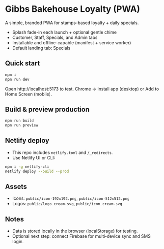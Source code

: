 # Gibbs Bakehouse Loyalty (PWA)

A simple, branded PWA for stamps-based loyalty + daily specials.
- Splash fade-in each launch + optional gentle chime
- Customer, Staff, Specials, and Admin tabs
- Installable and offline-capable (manifest + service worker)
- Default landing tab: Specials

## Quick start

```bash
npm i
npm run dev
```

Open http://localhost:5173 to test.
Chrome → Install app (desktop) or Add to Home Screen (mobile).

## Build & preview production

```bash
npm run build
npm run preview
```

## Netlify deploy

- This repo includes `netlify.toml` and `/_redirects`.
- Use Netlify UI or CLI:

```bash
npm i -g netlify-cli
netlify deploy --build --prod
```

## Assets
- Icons: `public/icon-192x192.png`, `public/icon-512x512.png`
- Logos: `public/logo_cream.svg`, `public/icon_cream.svg`

## Notes
- Data is stored locally in the browser (localStorage) for testing.
- Optional next step: connect Firebase for multi-device sync and SMS login.
